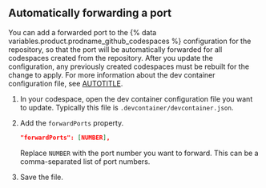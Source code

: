 ## Automatically forwarding a port

You can add a forwarded port to the {% data variables.product.prodname_github_codespaces %} configuration for the repository, so that the port will be automatically forwarded for all codespaces created from the repository. After you update the configuration, any previously created codespaces must be rebuilt for the change to apply. For more information about the dev container configuration file, see [AUTOTITLE](/codespaces/setting-up-your-project-for-codespaces/adding-a-dev-container-configuration/introduction-to-dev-containers#applying-configuration-changes-to-a-codespace).

1. In your codespace, open the dev container configuration file you want to update. Typically this file is `.devcontainer/devcontainer.json`.
1. Add the `forwardPorts` property.

   ```json
   "forwardPorts": [NUMBER],
   ```

   Replace `NUMBER` with the port number you want to forward. This can be a comma-separated list of port numbers.

1. Save the file.
